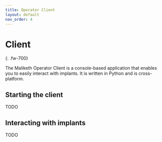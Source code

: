 ```yaml
---
title: Operator Client
layout: default
nav_order: 4
---
```


# Client
{: .fw-700}

The Maliketh Operator Client is a console-based application that enables you to easily interact with implants. It is written in Python and is cross-platform.

## Starting the client

TODO

## Interacting with implants

TODO
